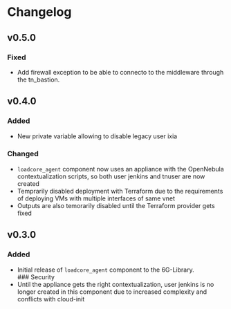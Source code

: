 # Changelog

## v0.5.0
### Fixed
- Add firewall exception to be able to connecto to the middleware through the tn_bastion.


## v0.4.0
### Added
- New private variable allowing to disable legacy user ixia
### Changed
- `loadcore_agent` component now uses an appliance with the OpenNebula contextualization scripts, so both user jenkins and tnuser are now created
- Temprarily disabled deployment with Terraform due to the requirements of deploying VMs with multiple interfaces of same vnet
- Outputs are also temorarily disabled until the Terraform provider gets fixed


## v0.3.0
### Added
- Initial release of `loadcore_agent` component to the 6G-Library.
### Security
- Until the appliance gets the right contextualization, user jenkins is no longer created in this component due to increased complexity and conflicts with cloud-init
